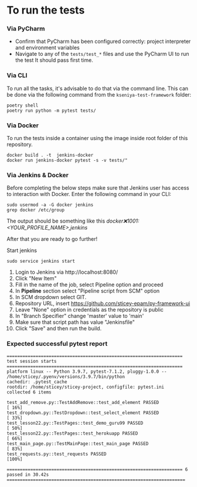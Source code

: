 # To run the tests

### Via PyCharm
- Confirm that PyCharm has been configured correctly: project interpreter and environment variables
- Navigate to any of the `tests/test_*` files and use the PyCharm UI to run the test
It should pass first time.

### Via CLI

To run all the tasks, it's advisable to do that via the command line. This can be done via the following command
from the `kseniya-test-framework` folder:

```shell
poetry shell
poetry run python -m pytest tests/
```

### Via Docker

To run the tests inside a container using the image inside root folder of this repository.

```shell
docker build . -t  jenkins-docker 
docker run jenkins-docker pytest -s -v tests/"
```

### Via Jenkins & Docker

Before completing the below steps make sure that Jenkins user has access to interaction with Docker. Enter the following command in your CLI:
```
sudo usermod -a -G docker jenkins
grep docker /etc/group
```
The output should be something like this *docker:x:1001:<YOUR_PROFILE_NAME>,jenkins*

After that you are ready to go further!


Start jenkins 
```
sudo service jenkins start
```
1. Login to Jenkins via http://localhost:8080/
2. Click "New Item"
3. Fill in the name of the job, select Pipeline option and proceed
4. In **Pipeline** section select "Pipeline script from SCM" option
5. In SCM dropdown select GIT.
6. Repository URL, insert https://github.com/sticey-epam/py-framework-ui
7. Leave "None" option in credentials as the repository is public
8. In "Branch Specifier" change 'master' value to 'main'
9. Make sure that script path has value "Jenkinsfile"
10. Click "Save" and then run the build.



### Expected successful pytest report
```
=================================================================== test session starts ===================================================================
platform linux -- Python 3.9.7, pytest-7.1.2, pluggy-1.0.0 -- /home/sticey/.pyenv/versions/3.9.7/bin/python
cachedir: .pytest_cache
rootdir: /home/sticey/sticey-project, configfile: pytest.ini
collected 6 items                                                                                                                                         

test_add_remove.py::TestAddRemove::test_add_element PASSED                                                                                          [ 16%]
test_dropdown.py::TestDropdown::test_select_element PASSED                                                                                          [ 33%]
test_lesson22.py::TestPages::test_demo_guru99 PASSED                                                                                                [ 50%]
test_lesson22.py::TestPages::test_herokuapp PASSED                                                                                                  [ 66%]
test_main_page.py::TestMainPage::test_main_page PASSED                                                                                              [ 83%]
test_requests.py::test_requests PASSED                                                                                                              [100%]

=================================================================== 6 passed in 30.42s ====================================================================
```